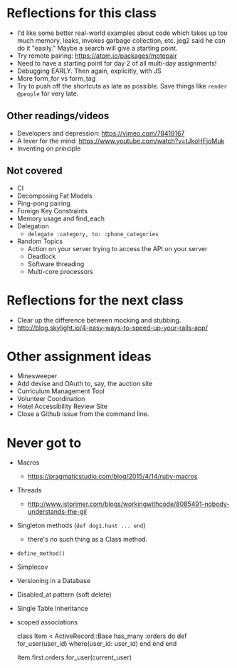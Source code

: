 # Reflections for this class

* I'd like some better real-world examples about code which takes up too much memory, leaks, invokes garbage collection, etc.  jeg2 said he can do it "easily."  Maybe a search will give a starting point.
* Try remote pairing: https://atom.io/packages/motepair
* Need to have a starting point for day 2 of all multi-day assignments!
* Debugging EARLY.  Then again, explicitly, with JS
* More form_for vs form_tag
* Try to push off the shortcuts as late as possible. Save things like `render @people` for very late.

## Other readings/videos

* Developers and depression: https://vimeo.com/78419167
* A lever for the mind: https://www.youtube.com/watch?v=tJkoHFjoMuk
* Inventing on principle

## Not covered

* CI
* Decomposing Fat Models
* Ping-pong pairing
* Foreign Key Constraints
* Memory usage and find_each
* Delegation
  * `delegate :category, to: :phone_categories`
* Random Topics
  * Action on your server trying to access the API on your server
  * Deadlock
  * Software threading
  * Multi-core processors

# Reflections for the next class

* Clear up the difference between mocking and stubbing.
* http://blog.skylight.io/4-easy-ways-to-speed-up-your-rails-app/

# Other assignment ideas

* Minesweeper
* Add devise and OAuth to, say, the auction site
* Curriculum Management Tool
* Volunteer Coordination
* Hotel Accessibility Review Site
* Close a Github issue from the command line.

# Never got to

* Macros
  * https://pragmaticstudio.com/blog/2015/4/14/ruby-macros
* Threads
  * http://www.jstorimer.com/blogs/workingwithcode/8085491-nobody-understands-the-gil
* Singleton methods (`def dog1.hunt ... end`)
  * there's no such thing as a Class method.
* `define_method()`
* Simplecov
* Versioning in a Database
* Disabled_at pattern (soft delete)
* Single Table Inheritance
* scoped associations

    class Item < ActiveRecord::Base
      has_many :orders do
        def for_user(user_id)
          where(user_id: user_id)
        end
      end
    end

    Item.first.orders.for_user(current_user)
